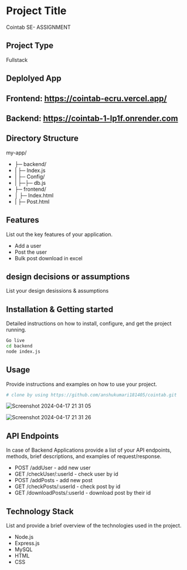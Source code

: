 # Project Title
Cointab SE- ASSIGNMENT

## Project Type
Fullstack

## Deplolyed App
## Frontend: https://cointab-ecru.vercel.app/
## Backend: https://cointab-1-lp1f.onrender.com

## Directory Structure
my-app/
- ├─ backend/
- | ├─ Index.js
- | ├─ Config/
- | ├─├─ db.js
- ├─ frontend/
- │  ├─ Index.html
- |  ├─ Post.html


## Features
List out the key features of your application.

- Add a user
- Post the user
- Bulk post download in excel

## design decisions or assumptions
List your design desissions & assumptions

## Installation & Getting started
Detailed instructions on how to install, configure, and get the project running. 

```bash
Go live
cd backend
node index.js
```

## Usage
Provide instructions and examples on how to use your project.

```bash
# clone by using https://github.com/anshukumari181405/cointab.git

```
![Screenshot 2024-04-17 21 31 05](https://github.com/anshukumari181405/cointab/assets/146926520/1d3d83f2-94be-4ccc-b865-a89b16924599)

![Screenshot 2024-04-17 21 31 26](https://github.com/anshukumari181405/cointab/assets/146926520/5f647c39-324e-4eea-b0cb-3ac98adc6779)





## API Endpoints
In case of Backend Applications provide a list of your API endpoints, methods, brief descriptions, and examples of request/response.
- POST /addUser - add new user
- GET /checkUser/:userId - check user by id
- POST /addPosts - add new post
- GET /checkPosts/:userId - check post by id
- GET /downloadPosts/:userId - download post by their id


## Technology Stack
List and provide a brief overview of the technologies used in the project.

- Node.js
- Express.js
- MySQL
- HTML
- CSS
